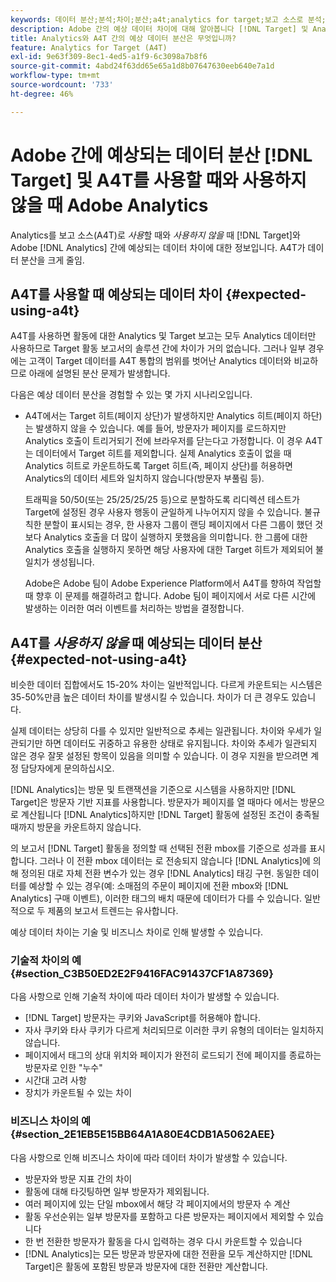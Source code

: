 ```yaml
---
keywords: 데이터 분산;분석;차이;분산;a4t;analytics for target;보고 소스로 분석;불일치;일치하지 않음
description: Adobe 간의 예상 데이터 차이에 대해 알아봅니다 [!DNL Target] 및 Analytics를에 사용하지 않을 때 Analytics [!DNL Target] (A4T). 이렇게 하면 데이터 분산이 모두 제거됩니다.
title: Analytics와 A4T 간의 예상 데이터 분산은 무엇입니까?
feature: Analytics for Target (A4T)
exl-id: 9e63f309-8ec1-4ed5-a1f9-6c3098a7b8f6
source-git-commit: 4abd24f63dd65e65a1d8b07647630eeb640e7a1d
workflow-type: tm+mt
source-wordcount: '733'
ht-degree: 46%

---
```


# Adobe 간에 예상되는 데이터 분산 [!DNL Target] 및 A4T를 사용할 때와 사용하지 않을 때 Adobe Analytics

Analytics를 보고 소스(A4T)로 *사용*&#x200B;할 때와 *사용하지 않을* 때 [!DNL Target]와 Adobe [!DNL Analytics] 간에 예상되는 데이터 차이에 대한 정보입니다. A4T가 데이터 분산을 크게 줄임.

## A4T를 사용할 때 예상되는 데이터 차이 {#expected-using-a4t}

A4T를 사용하면 활동에 대한 Analytics 및 Target 보고는 모두 Analytics 데이터만 사용하므로 Target 활동 보고서의 솔루션 간에 차이가 거의 없습니다. 그러나 일부 경우에는 고객이 Target 데이터를 A4T 통합의 범위를 벗어난 Analytics 데이터와 비교하므로 아래에 설명된 분산 문제가 발생합니다.

다음은 예상 데이터 분산을 경험할 수 있는 몇 가지 시나리오입니다.

* A4T에서는 Target 히트(페이지 상단)가 발생하지만 Analytics 히트(페이지 하단)는 발생하지 않을 수 있습니다. 예를 들어, 방문자가 페이지를 로드하지만 Analytics 호출이 트리거되기 전에 브라우저를 닫는다고 가정합니다. 이 경우 A4T는 데이터에서 Target 히트를 제외합니다. 실제 Analytics 호출이 없을 때 Analytics 히트로 카운트하도록 Target 히트(즉, 페이지 상단)를 허용하면 Analytics의 데이터 세트와 일치하지 않습니다(방문자 부풀림 등).

   트래픽을 50/50(또는 25/25/25/25 등)으로 분할하도록 리디렉션 테스트가 Target에 설정된 경우 사용자 행동이 균일하게 나누어지지 않을 수 있습니다. 불규칙한 분할이 표시되는 경우, 한 사용자 그룹이 랜딩 페이지에서 다른 그룹이 했던 것보다 Analytics 호출을 더 많이 실행하지 못했음을 의미합니다. 한 그룹에 대한 Analytics 호출을 실행하지 못하면 해당 사용자에 대한 Target 히트가 제외되어 불일치가 생성됩니다.

   Adobe은 Adobe 팀이 Adobe Experience Platform에서 A4T를 향하여 작업할 때 향후 이 문제를 해결하려고 합니다. Adobe 팀이 페이지에서 서로 다른 시간에 발생하는 이러한 여러 이벤트를 처리하는 방법을 결정합니다.

## A4T를 *사용하지 않을* 때 예상되는 데이터 분산 {#expected-not-using-a4t}

비슷한 데이터 집합에서도 15-20% 차이는 일반적입니다. 다르게 카운트되는 시스템은 35-50%만큼 높은 데이터 차이를 발생시킬 수 있습니다. 차이가 더 큰 경우도 있습니다.

실제 데이터는 상당히 다를 수 있지만 일반적으로 추세는 일관됩니다. 차이와 우세가 일관되기만 하면 데이터도 귀중하고 유용한 상태로 유지됩니다. 차이와 추세가 일관되지 않은 경우 잘못 설정된 항목이 있음을 의미할 수 있습니다. 이 경우 지원을 받으려면 계정 담당자에게 문의하십시오.

[!DNL Analytics]는 방문 및 트랜잭션을 기준으로 시스템을 사용하지만 [!DNL Target]은 방문자 기반 지표를 사용합니다. 방문자가 페이지를 열 때마다 에서는 방문으로 계산됩니다 [!DNL Analytics]하지만 [!DNL Target] 활동에 설정된 조건이 충족될 때까지 방문을 카운트하지 않습니다.

의 보고서 [!DNL Target] 활동을 정의할 때 선택된 전환 mbox를 기준으로 성과를 표시합니다. 그러나 이 전환 mbox 데이터는 로 전송되지 않습니다 [!DNL Analytics]에 의해 정의된 대로 자체 전환 변수가 있는 경우 [!DNL Analytics] 태깅 구현. 동일한 데이터를 예상할 수 있는 경우(예: 소매점의 주문이 페이지에 전환 mbox와 [!DNL Analytics] 구매 이벤트), 이러한 태그의 배치 때문에 데이터가 다를 수 있습니다. 일반적으로 두 제품의 보고서 트렌드는 유사합니다.

예상 데이터 차이는 기술 및 비즈니스 차이로 인해 발생할 수 있습니다.

### 기술적 차이의 예 {#section_C3B50ED2E2F9416FAC91437CF1A87369}

다음 사항으로 인해 기술적 차이에 따라 데이터 차이가 발생할 수 있습니다.

* [!DNL Target] 방문자는 쿠키와 JavaScript를 허용해야 합니다.
* 자사 쿠키와 타사 쿠키가 다르게 처리되므로 이러한 쿠키 유형의 데이터는 일치하지 않습니다.
* 페이지에서 태그의 상대 위치와 페이지가 완전히 로드되기 전에 페이지를 종료하는 방문자로 인한 &quot;누수&quot;
* 시간대 고려 사항
* 장치가 카운트될 수 있는 차이

### 비즈니스 차이의 예 {#section_2E1EB5E15BB64A1A80E4CDB1A5062AEE}

다음 사항으로 인해 비즈니스 차이에 따라 데이터 차이가 발생할 수 있습니다.

* 방문자와 방문 지표 간의 차이
* 활동에 대해 타깃팅하면 일부 방문자가 제외됩니다.
* 여러 페이지에 있는 단일 mbox에서 해당 각 페이지에서의 방문자 수 계산
* 활동 우선순위는 일부 방문자를 포함하고 다른 방문자는 페이지에서 제외할 수 있습니다
* 한 번 전환한 방문자가 활동을 다시 입력하는 경우 다시 카운트할 수 있습니다
* [!DNL Analytics]는 모든 방문과 방문자에 대한 전환을 모두 계산하지만 [!DNL Target]은 활동에 포함된 방문과 방문자에 대한 전환만 계산합니다.
